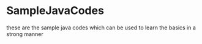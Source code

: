 # SampleJavaCodes
these are the sample java codes which can be used to learn the basics in a strong manner
